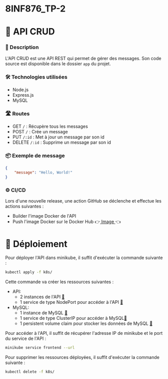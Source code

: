 # 8INF876_TP-2

# 📝 API CRUD

### 📄 Description

L'API CRUD est une API REST qui permet de gérer des messages. Son code source est disponible dans le dossier `app` du projet.

### 🛠️ Technologies utilisées

-   Node.js
-   Express.js
-   MySQL

### 🛣️ Routes

-   GET `/` : Récupère tous les messages
-   POST `/` : Crée un message
-   PUT `/:id` : Met à jour un message par son id
-   DELETE `/:id` : Supprime un message par son id

### 📦 Exemple de message

```json
{
    "message": "Hello, World!"
}
```

### ⚙️ CI/CD

Lors d'une nouvelle release, une action GitHub se déclenche et effectue les actions suivantes :

-   Builder l'image Docker de l'API
-   Push l'image Docker sur le Docker Hub 👉[ Image ](https://hub.docker.com/repository/docker/mflaceliere/webapp)👈

# 🚀 Déploiement

Pour déployer l'API dans minikube, il suffit d'exécuter la commande suivante :

```bash
kubectl apply -f k8s/
```

Cette commande va créer les ressources suivantes :

-   API:
    -   2 instances de l'API [📄](https://github.com/MatthieuFlaceliere/8INF876_TP-2/blob/main/k8s/03-frontend-deployment.yaml)
    -   1 service de type NodePort pour accéder à l'API [📄](https://github.com/MatthieuFlaceliere/8INF876_TP-2/blob/main/k8s/04-frontend-service.yaml)
-   MySQL:
    -   1 instance de MySQL [📄](https://github.com/MatthieuFlaceliere/8INF876_TP-2/blob/main/k8s/01-mysql-deployment.yaml)
    -   1 service de type ClusterIP pour accéder à MySQL[📄](https://github.com/MatthieuFlaceliere/8INF876_TP-2/blob/main/k8s/032mysql-service.yaml)
    -   1 persistent volume claim pour stocker les données de MySQL [📄](https://github.com/MatthieuFlaceliere/8INF876_TP-2/blob/main/k8s/00-mysql-pvc.yaml)

Pour accéder à l'API, il suffit de récupérer l'adresse IP de minikube et le port du service de l'API :

```bash
minikube service frontend --url
```

Pour supprimer les ressources déployées, il suffit d'exécuter la commande suivante :

```bash
kubectl delete -f k8s/
```

